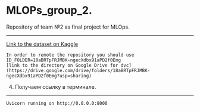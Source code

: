 # MLOPs_group_2.

Repository of team №2 as final project for MLOps.

----------------

[Link to the dataset on Kaggle](https://www.kaggle.com/datasets/poojakeer/e-commerce-dataset)


    In order to remote the repository you should use ID_FOLDER=18aBRTpFRJMBK-ngecXdbx91aPD2f0Emg
    [link to the directory on Google Drive for dvc](https://drive.google.com/drive/folders/18aBRTpFRJMBK-ngecXdbx91aPD2f0Emg?usp=sharing)
4. Получаем ссылку в терминале.
----------------------

    Uvicorn running on http://0.0.0.0:8000
